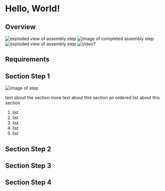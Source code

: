 # Hello, World!
## Overview
![exploded view of assembly step](http://placehold.it/200x200)  ![image of completed assembly step](http://placehold.it/200x200) ![exploded view of assembly step](http://placehold.it/200x200) ![video?](http://placehold.it/200x200)

## Requirements
## Section Step 1
![image of step](http://placehold.it/400x400)

text about the section
more text about this section
an ordered list about this section
1. list
2. list
3. list
4. list
5. list

## Section Step 2
## Section Step 3
## Section Step 4
